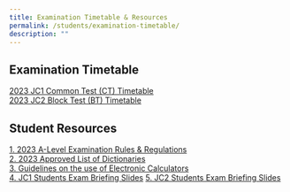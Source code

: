 ```yaml
---
title: Examination Timetable & Resources
permalink: /students/examination-timetable/
description: ""
---
```

## **Examination Timetable**

[2023 JC1 Common Test (CT) Timetable](/files/2023/2023%20jc1%20ct_student%20version_final.pdf)<br>
[2023 JC2 Block Test (BT) Timetable](/files/2023/2023%20jc2%20bt_student%20version_final.pdf)

## **Student Resources**<br>
[1. 2023 A-Level Examination Rules &amp; Regulations](/files/2023/2023%20a%20level%20exam%20rules%20and%20regulations_seab.pdf) <br>
[2. 2023 Approved List of Dictionaries](/files/2023/2023_approved%20list%20of%20dictionaries_seab.pdf) <br>
[3. Guidelines on the use of Electronic Calculators](/files/2023/guidelines%20on%20the%20use%20of%20electroninc%20calculators_seab.pdf) <br>
[4. JC1 Students Exam Briefing Slides](/files/2023/exam%20briefing%20slides%20for%20jc1_2023.pdf)
[5. JC2 Students Exam Briefing Slides](/files/2023/jc2%20students%20exam%20briefing%20slides.pdf)